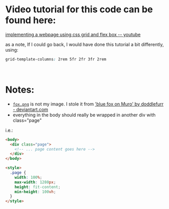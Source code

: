 # Video tutorial for this code can be found here:
[implementing a webpage using css grid and flex box -- youtube](https://www.youtube.com/watch?v=WSVBw0l7knc)

as a note, If I could go back, I would have done this tutorial a bit differently, using:  
```css
grid-template-columns: 2rem 5fr 2fr 3fr 2rem
```
<br>

# Notes:
- [`fox.png`](https://github.com/softwareByAndi/useful-programming-resources/blob/main/code_examples/webpage%20using%20html%20css%20grid%20and%20flexbox/fox.png) is not my image. I stole it from ['blue fox on Muro' by doddlefurr - deviantart.com](https://www.deviantart.com/doddlefur/art/blue-fox-on-Muro-302282804)
- everything in the body should really be wrapped in another div with class="page"

i.e.:
```html
<body>
  <div class="page">
    <!-- ... page content goes here --> 
  </div>
</body>

<style>
  .page {
    width: 100%;
    max-width: 1280px;
    height: fit-content;
    min-height: 100vh;
  }
</style>
```
